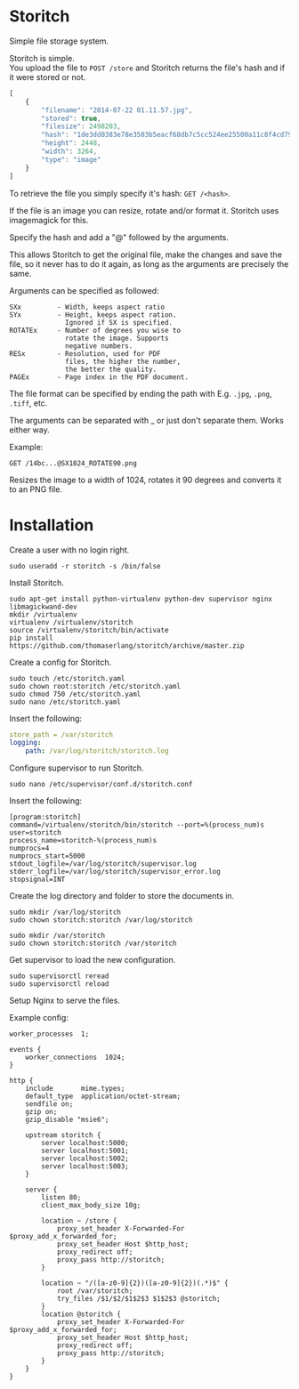 Storitch
========

Simple file storage system.

Storitch is simple.  
You upload the file to `POST /store` and Storitch returns the file's hash 
and if it were stored or not.

```js
[
    {
        "filename": "2014-07-22 01.11.57.jpg",
        "stored": true,
        "filesize": 2498203,
        "hash": "1de3dd0383e78e3503b5eacf68db7c5cc524ee25500a11c8f4cd793c475b4c31",
        "height": 2448,
        "width": 3264,
        "type": "image"
    }
]
```


To retrieve the file you simply specify it's hash: `GET /<hash>`.

If the file is an image you can resize, rotate and/or format it.
Storitch uses imagemagick for this.

Specify the hash and add a "@" followed by the arguments.

This allows Storitch to get the original file, make the changes and
save the file, so it never has to do it again, as long as the arguments 
are precisely the same.

Arguments can be specified as followed:

    SXx         - Width, keeps aspect ratio
    SYx         - Height, keeps aspect ration. 
                  Ignored if SX is specified.
    ROTATEx     - Number of degrees you wise to 
                  rotate the image. Supports 
                  negative numbers.
    RESx        - Resolution, used for PDF 
                  files, the higher the number,
                  the better the quality.
    PAGEx       - Page index in the PDF document.

The file format can be specified by ending the path with
E.g. `.jpg`, `.png`, `.tiff`, etc.

The arguments can be separated with _ or just don't separate them. 
Works either way. 

Example:

    GET /14bc...@SX1024_ROTATE90.png

Resizes the image to a width of 1024, rotates it 90 degrees and converts 
it to an PNG file.

# Installation

Create a user with no login right.

    sudo useradd -r storitch -s /bin/false

Install Storitch.

```
sudo apt-get install python-virtualenv python-dev supervisor nginx libmagickwand-dev
mkdir /virtualenv
virtualenv /virtualenv/storitch
source /virtualenv/storitch/bin/activate
pip install https://github.com/thomaserlang/storitch/archive/master.zip
```

Create a config for Storitch.

```
sudo touch /etc/storitch.yaml
sudo chown root:storitch /etc/storitch.yaml
sudo chmod 750 /etc/storitch.yaml
sudo nano /etc/storitch.yaml
```

Insert the following:

```yaml
store_path = /var/storitch
logging:
    path: /var/log/storitch/storitch.log
```

Configure supervisor to run Storitch.

    sudo nano /etc/supervisor/conf.d/storitch.conf

Insert the following:

```
[program:storitch]
command=/virtualenv/storitch/bin/storitch --port=%(process_num)s
user=storitch
process_name=storitch-%(process_num)s
numprocs=4
numprocs_start=5000
stdout_logfile=/var/log/storitch/supervisor.log
stderr_logfile=/var/log/storitch/supervisor_error.log
stopsignal=INT
```

Create the log directory and folder to store the documents in.
    
```
sudo mkdir /var/log/storitch
sudo chown storitch:storitch /var/log/storitch

sudo mkdir /var/storitch
sudo chown storitch:storitch /var/storitch
```

Get supervisor to load the new configuration.

    sudo supervisorctl reread
    sudo supervisorctl reload

Setup Nginx to serve the files.

Example config:

```
worker_processes  1;

events {
    worker_connections  1024;
}

http {
    include       mime.types;
    default_type  application/octet-stream;
    sendfile on;
    gzip on;
    gzip_disable "msie6";

    upstream storitch {
        server localhost:5000;
        server localhost:5001;
        server localhost:5002;
        server localhost:5003;
    }

    server {
        listen 80;
        client_max_body_size 10g;

        location ~ /store {
            proxy_set_header X-Forwarded-For $proxy_add_x_forwarded_for;
            proxy_set_header Host $http_host;
            proxy_redirect off;
            proxy_pass http://storitch;
        }

        location ~ "/([a-z0-9]{2})([a-z0-9]{2})(.*)$" {
            root /var/storitch;
            try_files /$1/$2/$1$2$3 $1$2$3 @storitch;
        }
        location @storitch {
            proxy_set_header X-Forwarded-For $proxy_add_x_forwarded_for;
            proxy_set_header Host $http_host;
            proxy_redirect off;
            proxy_pass http://storitch;
        }
    }
}
```
